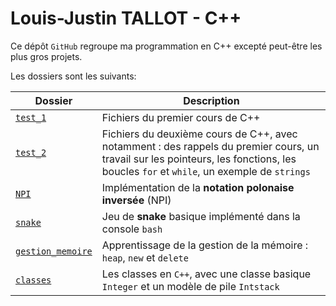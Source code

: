# Louis-Justin TALLOT - C++

Ce dépôt `GitHub` regroupe ma programmation en C++ excepté peut-être les plus gros projets.


Les dossiers sont les suivants: 

|Dossier| Description|
|-----------|---------------|
|[`test_1`](https://github.com/LouisJustinTALLOT/CPP/tree/master/test_1) | Fichiers du premier cours de C++ |
| [`test_2`](https://github.com/LouisJustinTALLOT/CPP/tree/master/test_2)| Fichiers du deuxième cours de C++, avec notamment : des rappels du premier cours, un travail sur les pointeurs, les fonctions, les boucles `for` et  `while`, un exemple de `strings` |
| [`NPI`](https://github.com/LouisJustinTALLOT/CPP/tree/master/NPI) |Implémentation de la **notation polonaise inversée** (NPI) |
| [`snake`](https://github.com/LouisJustinTALLOT/CPP/tree/master/snake)| Jeu de **snake** basique implémenté dans la console `bash`|
|[`gestion_memoire`](https://github.com/LouisJustinTALLOT/CPP/tree/master/gestion_memoire) | Apprentissage de la gestion de la mémoire : `heap`, `new` et `delete` |
|[`classes`](https://github.com/LouisJustinTALLOT/CPP/tree/master/classes) |Les classes en `C++`, avec une classe basique `Integer` et un modèle de pile `Intstack` |
